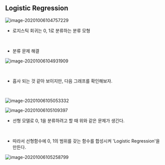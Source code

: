 ## Logistic Regression



![image-20201006104757229](C:\Users\sundo\AppData\Roaming\Typora\typora-user-images\image-20201006104757229.png)

- 로지스틱 회귀는 0, 1로 분류하는 분류 모형

<br>

- 분류 문제 해결

![image-20201006104931909](C:\Users\sundo\AppData\Roaming\Typora\typora-user-images\image-20201006104931909.png)

<br>

- 흡사 되는 것 같아 보이지만, 다음 그래프를 확인해보자.

<br>

![image-20201006105053332](C:\Users\sundo\AppData\Roaming\Typora\typora-user-images\image-20201006105053332.png)

![image-20201006105109397](C:\Users\sundo\AppData\Roaming\Typora\typora-user-images\image-20201006105109397.png)





- 선형 모델로 0, 1을 분류하려고 할 때 위와 같은 문제가 생긴다. 

<br>

- 따라서 선형함수에 0, 1의 범위를 갖는 함수를 합성시켜 'Logistic Regression'을 만든다.

![image-20201006105258799](C:\Users\sundo\AppData\Roaming\Typora\typora-user-images\image-20201006105258799.png)

<br>
